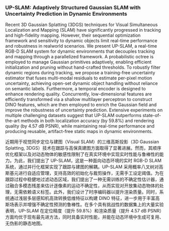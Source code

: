 ### UP-SLAM: Adaptively Structured Gaussian SLAM with Uncertainty Prediction in Dynamic Environments

Recent 3D Gaussian Splatting (3DGS) techniques for Visual Simultaneous Localization and Mapping (SLAM) have significantly progressed in tracking and high-fidelity mapping. However, their sequential optimization framework and sensitivity to dynamic objects limit real-time performance and robustness in realworld scenarios. We present UP-SLAM, a real-time RGB-D SLAM system for dynamic environments that decouples tracking and mapping through a parallelized framework. A probabilistic octree is employed to manage Gaussian primitives adaptively, enabling efficient initialization and pruning without hand-crafted thresholds. To robustly filter dynamic regions during tracking, we propose a training-free uncertainty estimator that fuses multi-modal residuals to estimate per-pixel motion uncertainty, achieving open-set dynamic object handling without reliance on semantic labels. Furthermore, a temporal encoder is designed to enhance rendering quality. Concurrently, low-dimensional features are efficiently transformed via a shallow multilayer perceptron to construct DINO features, which are then employed to enrich the Gaussian field and improve the robustness of uncertainty prediction. Extensive experiments on multiple challenging datasets suggest that UP-SLAM outperforms state-of-the-art methods in both localization accuracy (by 59.8%) and rendering quality (by 4.57 dB PSNR), while maintaining real-time performance and producing reusable, artifact-free static maps in dynamic environments.

近期用于视觉同步定位与建图（Visual SLAM）的三维高斯投影（3D Gaussian Splatting, 3DGS）技术在跟踪与高保真建图方面取得了显著进展。然而，其顺序优化框架以及对动态物体的敏感性限制了在真实环境中实现实时性能与鲁棒性的能力。为此，我们提出了 UP-SLAM，这是一种面向动态环境的实时 RGB-D SLAM 系统，通过并行化框架实现了跟踪与建图的解耦。UP-SLAM 采用概率八叉树对高斯基元进行自适应管理，支持高效的初始化与裁剪操作，无需手工设定阈值。为在跟踪过程中稳健地过滤动态区域，我们提出了一种无需训练的不确定性估计器，通过融合多模态残差来估计逐像素的运动不确定性，从而实现对开放集动态物体的处理，无需依赖语义标签。此外，我们设计了时序编码器以提升渲染质量。同时，系统通过浅层多层感知机高效转换低维特征以构建 DINO 特征，进一步用于丰富高斯场表示并增强不确定性预测的鲁棒性。在多个具有挑战性的数据集上的大量实验表明，UP-SLAM 在定位精度（提升 59.8%）和渲染质量（提升 4.57 dB PSNR）方面均优于现有最先进方法，同时具备实时性能，并能在动态环境中生成可复用、无伪影的静态地图。
